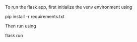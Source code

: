 To run the flask app, first initialize the venv environment using 

pip install -r requirements.txt

Then run using

flask run
